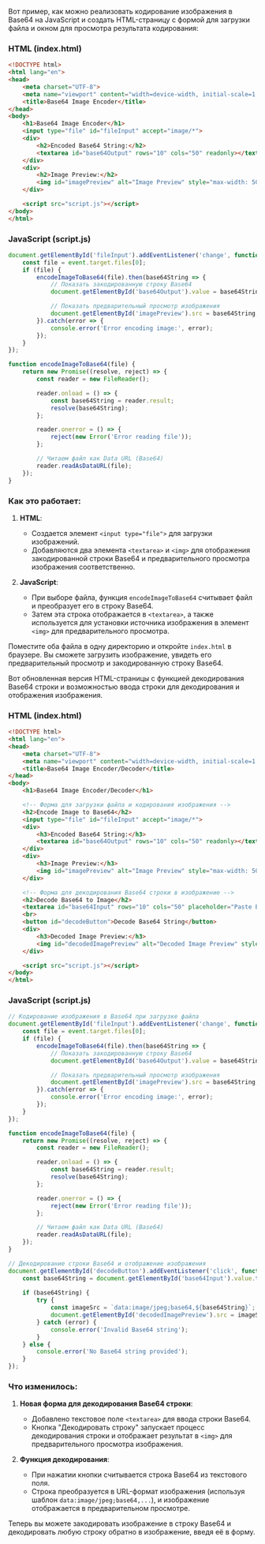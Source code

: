 Вот пример, как можно реализовать кодирование изображения в Base64 на JavaScript и создать HTML-страницу с формой для загрузки файла и окном для просмотра результата кодирования:

### HTML (index.html)
```html
<!DOCTYPE html>
<html lang="en">
<head>
    <meta charset="UTF-8">
    <meta name="viewport" content="width=device-width, initial-scale=1.0">
    <title>Base64 Image Encoder</title>
</head>
<body>
    <h1>Base64 Image Encoder</h1>
    <input type="file" id="fileInput" accept="image/*">
    <div>
        <h2>Encoded Base64 String:</h2>
        <textarea id="base64Output" rows="10" cols="50" readonly></textarea>
    </div>
    <div>
        <h2>Image Preview:</h2>
        <img id="imagePreview" alt="Image Preview" style="max-width: 500px;">
    </div>

    <script src="script.js"></script>
</body>
</html>
```

### JavaScript (script.js)
```javascript
document.getElementById('fileInput').addEventListener('change', function(event) {
    const file = event.target.files[0];
    if (file) {
        encodeImageToBase64(file).then(base64String => {
            // Показать закодированную строку Base64
            document.getElementById('base64Output').value = base64String;

            // Показать предварительный просмотр изображения
            document.getElementById('imagePreview').src = base64String;
        }).catch(error => {
            console.error('Error encoding image:', error);
        });
    }
});

function encodeImageToBase64(file) {
    return new Promise((resolve, reject) => {
        const reader = new FileReader();

        reader.onload = () => {
            const base64String = reader.result;
            resolve(base64String);
        };

        reader.onerror = () => {
            reject(new Error('Error reading file'));
        };

        // Читаем файл как Data URL (Base64)
        reader.readAsDataURL(file);
    });
}
```

### Как это работает:
1. **HTML**:
   - Создается элемент `<input type="file">` для загрузки изображений.
   - Добавляются два элемента `<textarea>` и `<img>` для отображения закодированной строки Base64 и предварительного просмотра изображения соответственно.
   
2. **JavaScript**:
   - При выборе файла, функция `encodeImageToBase64` считывает файл и преобразует его в строку Base64.
   - Затем эта строка отображается в `<textarea>`, а также используется для установки источника изображения в элемент `<img>` для предварительного просмотра.

Поместите оба файла в одну директорию и откройте `index.html` в браузере. Вы сможете загрузить изображение, увидеть его предварительный просмотр и закодированную строку Base64.

Вот обновленная версия HTML-страницы с функцией декодирования Base64 строки и возможностью ввода строки для декодирования и отображения изображения.

### HTML (index.html)
```html
<!DOCTYPE html>
<html lang="en">
<head>
    <meta charset="UTF-8">
    <meta name="viewport" content="width=device-width, initial-scale=1.0">
    <title>Base64 Image Encoder/Decoder</title>
</head>
<body>
    <h1>Base64 Image Encoder/Decoder</h1>

    <!-- Форма для загрузки файла и кодирования изображения -->
    <h2>Encode Image to Base64</h2>
    <input type="file" id="fileInput" accept="image/*">
    <div>
        <h3>Encoded Base64 String:</h3>
        <textarea id="base64Output" rows="10" cols="50" readonly></textarea>
    </div>
    <div>
        <h3>Image Preview:</h3>
        <img id="imagePreview" alt="Image Preview" style="max-width: 500px;">
    </div>

    <!-- Форма для декодирования Base64 строки в изображение -->
    <h2>Decode Base64 to Image</h2>
    <textarea id="base64Input" rows="10" cols="50" placeholder="Paste Base64 string here"></textarea>
    <br>
    <button id="decodeButton">Decode Base64 String</button>
    <div>
        <h3>Decoded Image Preview:</h3>
        <img id="decodedImagePreview" alt="Decoded Image Preview" style="max-width: 500px;">
    </div>

    <script src="script.js"></script>
</body>
</html>
```

### JavaScript (script.js)
```javascript
// Кодирование изображения в Base64 при загрузке файла
document.getElementById('fileInput').addEventListener('change', function(event) {
    const file = event.target.files[0];
    if (file) {
        encodeImageToBase64(file).then(base64String => {
            // Показать закодированную строку Base64
            document.getElementById('base64Output').value = base64String;

            // Показать предварительный просмотр изображения
            document.getElementById('imagePreview').src = base64String;
        }).catch(error => {
            console.error('Error encoding image:', error);
        });
    }
});

function encodeImageToBase64(file) {
    return new Promise((resolve, reject) => {
        const reader = new FileReader();

        reader.onload = () => {
            const base64String = reader.result;
            resolve(base64String);
        };

        reader.onerror = () => {
            reject(new Error('Error reading file'));
        };

        // Читаем файл как Data URL (Base64)
        reader.readAsDataURL(file);
    });
}

// Декодирование строки Base64 и отображение изображения
document.getElementById('decodeButton').addEventListener('click', function() {
    const base64String = document.getElementById('base64Input').value.trim();
    
    if (base64String) {
        try {
            const imageSrc = `data:image/jpeg;base64,${base64String}`;
            document.getElementById('decodedImagePreview').src = imageSrc;
        } catch (error) {
            console.error('Invalid Base64 string');
        }
    } else {
        console.error('No Base64 string provided');
    }
});
```

### Что изменилось:
1. **Новая форма для декодирования Base64 строки**:
   - Добавлено текстовое поле `<textarea>` для ввода строки Base64.
   - Кнопка "Декодировать строку" запускает процесс декодирования строки и отображает результат в `<img>` для предварительного просмотра изображения.
   
2. **Функция декодирования**:
   - При нажатии кнопки считывается строка Base64 из текстового поля.
   - Строка преобразуется в URL-формат изображения (используя шаблон `data:image/jpeg;base64,...`), и изображение отображается в предварительном просмотре.

Теперь вы можете закодировать изображение в строку Base64 и декодировать любую строку обратно в изображение, введя её в форму.